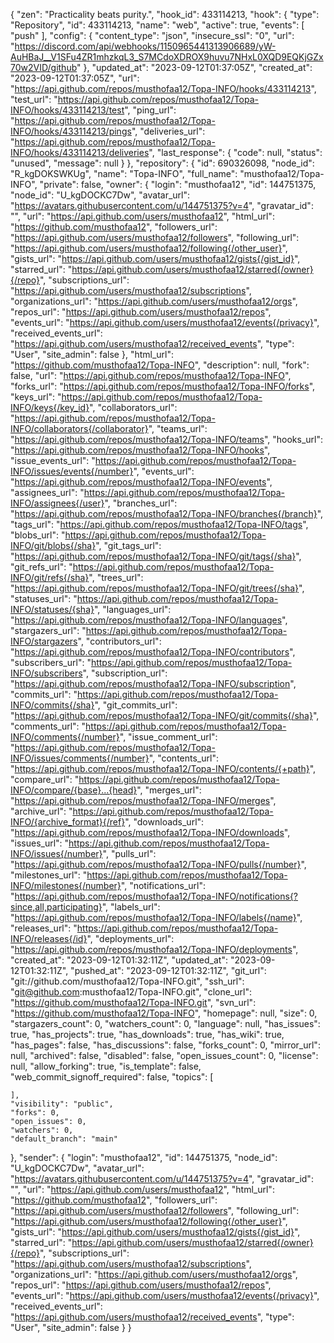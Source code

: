 {
  "zen": "Practicality beats purity.",
  "hook_id": 433114213,
  "hook": {
    "type": "Repository",
    "id": 433114213,
    "name": "web",
    "active": true,
    "events": [
      "push"
    ],
    "config": {
      "content_type": "json",
      "insecure_ssl": "0",
      "url": "https://discord.com/api/webhooks/1150965441313906689/yW-AuHBaJ__V1SFu4ZR1mhzkqL3_S7MCdoXDROX9huvu7NHxL0XQD9EQKjGZx70w2VID/github"
    },
    "updated_at": "2023-09-12T01:37:05Z",
    "created_at": "2023-09-12T01:37:05Z",
    "url": "https://api.github.com/repos/musthofaa12/Topa-INFO/hooks/433114213",
    "test_url": "https://api.github.com/repos/musthofaa12/Topa-INFO/hooks/433114213/test",
    "ping_url": "https://api.github.com/repos/musthofaa12/Topa-INFO/hooks/433114213/pings",
    "deliveries_url": "https://api.github.com/repos/musthofaa12/Topa-INFO/hooks/433114213/deliveries",
    "last_response": {
      "code": null,
      "status": "unused",
      "message": null
    }
  },
  "repository": {
    "id": 690326098,
    "node_id": "R_kgDOKSWKUg",
    "name": "Topa-INFO",
    "full_name": "musthofaa12/Topa-INFO",
    "private": false,
    "owner": {
      "login": "musthofaa12",
      "id": 144751375,
      "node_id": "U_kgDOCKC7Dw",
      "avatar_url": "https://avatars.githubusercontent.com/u/144751375?v=4",
      "gravatar_id": "",
      "url": "https://api.github.com/users/musthofaa12",
      "html_url": "https://github.com/musthofaa12",
      "followers_url": "https://api.github.com/users/musthofaa12/followers",
      "following_url": "https://api.github.com/users/musthofaa12/following{/other_user}",
      "gists_url": "https://api.github.com/users/musthofaa12/gists{/gist_id}",
      "starred_url": "https://api.github.com/users/musthofaa12/starred{/owner}{/repo}",
      "subscriptions_url": "https://api.github.com/users/musthofaa12/subscriptions",
      "organizations_url": "https://api.github.com/users/musthofaa12/orgs",
      "repos_url": "https://api.github.com/users/musthofaa12/repos",
      "events_url": "https://api.github.com/users/musthofaa12/events{/privacy}",
      "received_events_url": "https://api.github.com/users/musthofaa12/received_events",
      "type": "User",
      "site_admin": false
    },
    "html_url": "https://github.com/musthofaa12/Topa-INFO",
    "description": null,
    "fork": false,
    "url": "https://api.github.com/repos/musthofaa12/Topa-INFO",
    "forks_url": "https://api.github.com/repos/musthofaa12/Topa-INFO/forks",
    "keys_url": "https://api.github.com/repos/musthofaa12/Topa-INFO/keys{/key_id}",
    "collaborators_url": "https://api.github.com/repos/musthofaa12/Topa-INFO/collaborators{/collaborator}",
    "teams_url": "https://api.github.com/repos/musthofaa12/Topa-INFO/teams",
    "hooks_url": "https://api.github.com/repos/musthofaa12/Topa-INFO/hooks",
    "issue_events_url": "https://api.github.com/repos/musthofaa12/Topa-INFO/issues/events{/number}",
    "events_url": "https://api.github.com/repos/musthofaa12/Topa-INFO/events",
    "assignees_url": "https://api.github.com/repos/musthofaa12/Topa-INFO/assignees{/user}",
    "branches_url": "https://api.github.com/repos/musthofaa12/Topa-INFO/branches{/branch}",
    "tags_url": "https://api.github.com/repos/musthofaa12/Topa-INFO/tags",
    "blobs_url": "https://api.github.com/repos/musthofaa12/Topa-INFO/git/blobs{/sha}",
    "git_tags_url": "https://api.github.com/repos/musthofaa12/Topa-INFO/git/tags{/sha}",
    "git_refs_url": "https://api.github.com/repos/musthofaa12/Topa-INFO/git/refs{/sha}",
    "trees_url": "https://api.github.com/repos/musthofaa12/Topa-INFO/git/trees{/sha}",
    "statuses_url": "https://api.github.com/repos/musthofaa12/Topa-INFO/statuses/{sha}",
    "languages_url": "https://api.github.com/repos/musthofaa12/Topa-INFO/languages",
    "stargazers_url": "https://api.github.com/repos/musthofaa12/Topa-INFO/stargazers",
    "contributors_url": "https://api.github.com/repos/musthofaa12/Topa-INFO/contributors",
    "subscribers_url": "https://api.github.com/repos/musthofaa12/Topa-INFO/subscribers",
    "subscription_url": "https://api.github.com/repos/musthofaa12/Topa-INFO/subscription",
    "commits_url": "https://api.github.com/repos/musthofaa12/Topa-INFO/commits{/sha}",
    "git_commits_url": "https://api.github.com/repos/musthofaa12/Topa-INFO/git/commits{/sha}",
    "comments_url": "https://api.github.com/repos/musthofaa12/Topa-INFO/comments{/number}",
    "issue_comment_url": "https://api.github.com/repos/musthofaa12/Topa-INFO/issues/comments{/number}",
    "contents_url": "https://api.github.com/repos/musthofaa12/Topa-INFO/contents/{+path}",
    "compare_url": "https://api.github.com/repos/musthofaa12/Topa-INFO/compare/{base}...{head}",
    "merges_url": "https://api.github.com/repos/musthofaa12/Topa-INFO/merges",
    "archive_url": "https://api.github.com/repos/musthofaa12/Topa-INFO/{archive_format}{/ref}",
    "downloads_url": "https://api.github.com/repos/musthofaa12/Topa-INFO/downloads",
    "issues_url": "https://api.github.com/repos/musthofaa12/Topa-INFO/issues{/number}",
    "pulls_url": "https://api.github.com/repos/musthofaa12/Topa-INFO/pulls{/number}",
    "milestones_url": "https://api.github.com/repos/musthofaa12/Topa-INFO/milestones{/number}",
    "notifications_url": "https://api.github.com/repos/musthofaa12/Topa-INFO/notifications{?since,all,participating}",
    "labels_url": "https://api.github.com/repos/musthofaa12/Topa-INFO/labels{/name}",
    "releases_url": "https://api.github.com/repos/musthofaa12/Topa-INFO/releases{/id}",
    "deployments_url": "https://api.github.com/repos/musthofaa12/Topa-INFO/deployments",
    "created_at": "2023-09-12T01:32:11Z",
    "updated_at": "2023-09-12T01:32:11Z",
    "pushed_at": "2023-09-12T01:32:11Z",
    "git_url": "git://github.com/musthofaa12/Topa-INFO.git",
    "ssh_url": "git@github.com:musthofaa12/Topa-INFO.git",
    "clone_url": "https://github.com/musthofaa12/Topa-INFO.git",
    "svn_url": "https://github.com/musthofaa12/Topa-INFO",
    "homepage": null,
    "size": 0,
    "stargazers_count": 0,
    "watchers_count": 0,
    "language": null,
    "has_issues": true,
    "has_projects": true,
    "has_downloads": true,
    "has_wiki": true,
    "has_pages": false,
    "has_discussions": false,
    "forks_count": 0,
    "mirror_url": null,
    "archived": false,
    "disabled": false,
    "open_issues_count": 0,
    "license": null,
    "allow_forking": true,
    "is_template": false,
    "web_commit_signoff_required": false,
    "topics": [

    ],
    "visibility": "public",
    "forks": 0,
    "open_issues": 0,
    "watchers": 0,
    "default_branch": "main"
  },
  "sender": {
    "login": "musthofaa12",
    "id": 144751375,
    "node_id": "U_kgDOCKC7Dw",
    "avatar_url": "https://avatars.githubusercontent.com/u/144751375?v=4",
    "gravatar_id": "",
    "url": "https://api.github.com/users/musthofaa12",
    "html_url": "https://github.com/musthofaa12",
    "followers_url": "https://api.github.com/users/musthofaa12/followers",
    "following_url": "https://api.github.com/users/musthofaa12/following{/other_user}",
    "gists_url": "https://api.github.com/users/musthofaa12/gists{/gist_id}",
    "starred_url": "https://api.github.com/users/musthofaa12/starred{/owner}{/repo}",
    "subscriptions_url": "https://api.github.com/users/musthofaa12/subscriptions",
    "organizations_url": "https://api.github.com/users/musthofaa12/orgs",
    "repos_url": "https://api.github.com/users/musthofaa12/repos",
    "events_url": "https://api.github.com/users/musthofaa12/events{/privacy}",
    "received_events_url": "https://api.github.com/users/musthofaa12/received_events",
    "type": "User",
    "site_admin": false
  }
}
